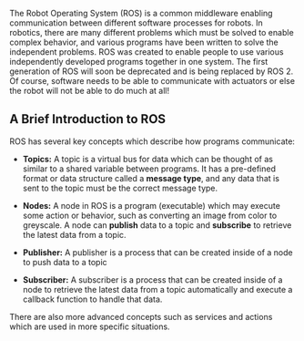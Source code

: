The Robot Operating System (ROS) is a common middleware enabling communication between different software processes for robots. In robotics, there are many different problems which must be solved to enable complex behavior, and various programs have been written to solve the independent problems. ROS was created to enable people to use various independently developed programs together in one system. The first generation of ROS will soon be deprecated and is being replaced by ROS 2. Of course, software needs to be able to communicate with actuators or else the robot will not be able to do much at all!

## A Brief Introduction to ROS

ROS has several key concepts which describe how programs communicate:

- **Topics:** A topic is a virtual bus for data which can be thought of as similar to a shared variable between programs. It has a pre-defined format or data structure called a **message type**, and any data that is sent to the topic must be the correct message type.

- **Nodes:** A node in ROS is a program (executable) which may execute some action or behavior, such as converting an image from color to greyscale. A node can **publish** data to a topic and **subscribe** to retrieve the latest data from a topic.

- **Publisher:** A publisher is a process that can be created inside of a node to push data to a topic

- **Subscriber:** A subscriber is a process that can be created inside of a node to retrieve the latest data from a topic automatically and execute a callback function to handle that data.

There are also more advanced concepts such as services and actions which are used in more specific situations.

